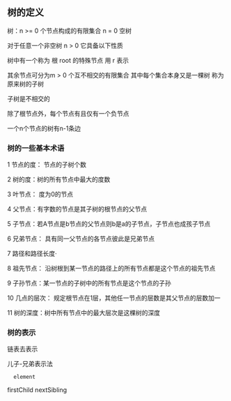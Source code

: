 ## 树的定义

树：n >= 0 个节点构成的有限集合 n = 0 空树

对于任意一个非空树 n > 0 它具备以下性质

树中有一个称为  根 root 的特殊节点 用 r 表示

其余节点可分为m > 0 个互不相交的有限集合 其中每个集合本身又是一棵树 称为原来树的子树

子树是不相交的

除了根节点外，每个节点有且仅有一个负节点

一个n个节点的树有n-1条边


### 树的一些基本术语

1 节点的度： 节点的子树个数

2 树的度：树的所有节点中最大的度数

3 叶节点： 度为0的节点

4 父节点：有字数的节点是其子树的根节点的父节点

5 子节点：若A节点是b节点的父节点则b是a的子节点，子节点也成孩子节点

6 兄弟节点： 具有同一父节点的各节点彼此是兄弟节点

7 路径和路径长度·

8 祖先节点： 沿树根到某一节点的路径上的所有节点都是这个节点的祖先节点

9 子孙节点：某一节点的子树中的所有节点是这个节点的子孙

10 几点的层次：  规定根节点在1层，其他任一节点的层数是其父节点的层数加一

11 树的深度：树中所有节点中的最大层次是这棵树的深度

### 树的表示

链表去表示

儿子-兄弟表示法

      element

firstChild nextSibling


